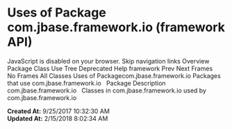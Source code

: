 # Uses of Package com.jbase.framework.io (framework   API)

JavaScript is disabled on your browser. Skip navigation links Overview Package Class Use Tree Deprecated Help framework Prev Next Frames No Frames All Classes Uses of Packagecom.jbase.framework.io Packages that use com.jbase.framework.io   Package Description com.jbase.framework.io   Classes in com.jbase.framework.io used by com.jbase.framework.io    

**Created At:** 9/25/2017 10:32:30 AM  
**Updated At:** 2/15/2018 8:02:34 AM  

